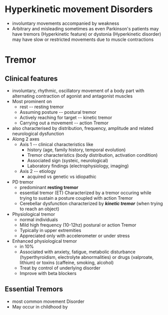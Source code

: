 # Hyperkinetic movement Disorders
- involuntary movements accompanied by weakness
- Arbitrary and misleading sometimes as even Parkinson's patients may have tremors (Hyperkinetic feature) or dystonia (Hyperkinetic disorder) may have slow or restricted movements due to muscle contractions 
# Tremor
## Clinical features
- involuntary, rhythmic, oscillatory movement of a body part with alternating contraction of agonist and antagonist muscles 
- Most prominent on 
    - rest -- resting tremor
    - Assuming posture -- postural tremor 
    - Actively reaching for target -- kinetic tremor
    - Carrying out a movement -- action Tremor 
- also characterised by distribution, frequency, amplitude and related neurological dysfunction
- Along 2 axes 
    - Axis 1 -- clinical characteristics like
        - history (age, family history, temporal evolution)
        - Tremor characteristics (body distribution, activation condition)
        - Associated sign (systeic, neurological)
        - Laboratory findings (electrophysiology, imaging)
    - Axis 2 -- etiology 
        - acquired vs genetic vs idiopathic
- PD tremor 
    - predominant **resting tremor**
    - essential tremor (ET) Characterized by a tremor occuring while trying to sustain a posture coupled with action Tremor 
    - Cerebellar dysfunction characterized by ***kinetic tremor*** (when trying to reach an object)
- Physiological tremor 
    - normal individuals
    - Mild high frequency (10-12hz) postural or action Tremor 
    - Typically in upper extremities
    - Appreciated only with accelerometer or under stress 
- Enhanced physiological tremor
    - in 10% 
    - Associated with anxiety, fatigue, metabolic disturbance (hyperthyroidism, electrolyte abnormalities) or drugs (valproate, lithium) or toxins (caffeine, smoking, alcohol)
    - Treat by control of underlying disorder
    - Improve with beta blockers
## Essential Tremors
- most common movement Disorder 
- May occur in childhood by